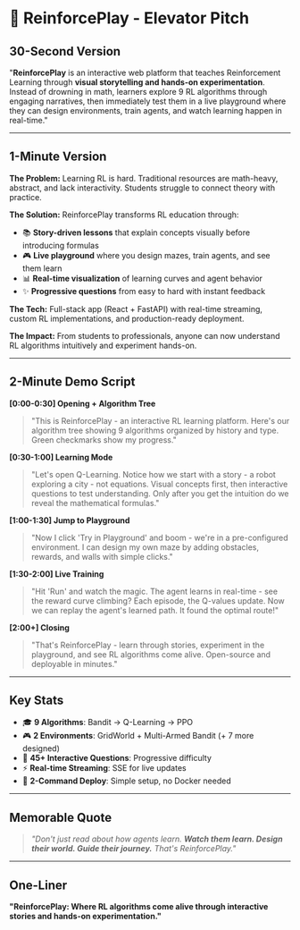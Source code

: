 # 🧠 ReinforcePlay - Elevator Pitch

## 30-Second Version
"**ReinforcePlay** is an interactive web platform that teaches Reinforcement Learning through **visual storytelling and hands-on experimentation**. Instead of drowning in math, learners explore 9 RL algorithms through engaging narratives, then immediately test them in a live playground where they can design environments, train agents, and watch learning happen in real-time."

---

## 1-Minute Version

**The Problem:**
Learning RL is hard. Traditional resources are math-heavy, abstract, and lack interactivity. Students struggle to connect theory with practice.

**The Solution:**
ReinforcePlay transforms RL education through:
- 📚 **Story-driven lessons** that explain concepts visually before introducing formulas
- 🎮 **Live playground** where you design mazes, train agents, and see them learn
- 📊 **Real-time visualization** of learning curves and agent behavior
- ✨ **Progressive questions** from easy to hard with instant feedback

**The Tech:**
Full-stack app (React + FastAPI) with real-time streaming, custom RL implementations, and production-ready deployment.

**The Impact:**
From students to professionals, anyone can now understand RL algorithms intuitively and experiment hands-on.

---

## 2-Minute Demo Script

**[0:00-0:30] Opening + Algorithm Tree**
> "This is ReinforcePlay - an interactive RL learning platform. Here's our algorithm tree showing 9 algorithms organized by history and type. Green checkmarks show my progress."

**[0:30-1:00] Learning Mode**
> "Let's open Q-Learning. Notice how we start with a story - a robot exploring a city - not equations. Visual concepts first, then interactive questions to test understanding. Only after you get the intuition do we reveal the mathematical formulas."

**[1:00-1:30] Jump to Playground**
> "Now I click 'Try in Playground' and boom - we're in a pre-configured environment. I can design my own maze by adding obstacles, rewards, and walls with simple clicks."

**[1:30-2:00] Live Training**
> "Hit 'Run' and watch the magic. The agent learns in real-time - see the reward curve climbing? Each episode, the Q-values update. Now we can replay the agent's learned path. It found the optimal route!"

**[2:00+] Closing**
> "That's ReinforcePlay - learn through stories, experiment in the playground, and see RL algorithms come alive. Open-source and deployable in minutes."

---

## Key Stats

- 🎓 **9 Algorithms**: Bandit → Q-Learning → PPO
- 🎮 **2 Environments**: GridWorld + Multi-Armed Bandit (+ 7 more designed)
- 📝 **45+ Interactive Questions**: Progressive difficulty
- ⚡ **Real-time Streaming**: SSE for live updates
- 🚀 **2-Command Deploy**: Simple setup, no Docker needed

---

## Memorable Quote

> *"Don't just read about how agents learn. **Watch them learn. Design their world. Guide their journey.** That's ReinforcePlay."*

---

## One-Liner

**"ReinforcePlay: Where RL algorithms come alive through interactive stories and hands-on experimentation."**

